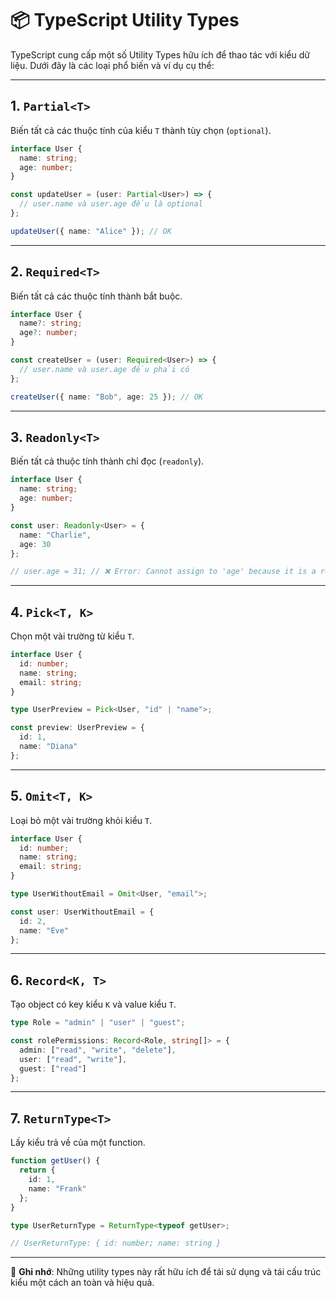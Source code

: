 
# 📦 TypeScript Utility Types

TypeScript cung cấp một số Utility Types hữu ích để thao tác với kiểu dữ liệu. Dưới đây là các loại phổ biến và ví dụ cụ thể:

---

## 1. `Partial<T>`
Biến tất cả các thuộc tính của kiểu `T` thành tùy chọn (`optional`).

```ts
interface User {
  name: string;
  age: number;
}

const updateUser = (user: Partial<User>) => {
  // user.name và user.age đều là optional
};

updateUser({ name: "Alice" }); // OK
```

---

## 2. `Required<T>`
Biến tất cả các thuộc tính thành bắt buộc.

```ts
interface User {
  name?: string;
  age?: number;
}

const createUser = (user: Required<User>) => {
  // user.name và user.age đều phải có
};

createUser({ name: "Bob", age: 25 }); // OK
```

---

## 3. `Readonly<T>`
Biến tất cả thuộc tính thành chỉ đọc (`readonly`).

```ts
interface User {
  name: string;
  age: number;
}

const user: Readonly<User> = {
  name: "Charlie",
  age: 30
};

// user.age = 31; // ❌ Error: Cannot assign to 'age' because it is a read-only property.
```

---

## 4. `Pick<T, K>`
Chọn một vài trường từ kiểu `T`.

```ts
interface User {
  id: number;
  name: string;
  email: string;
}

type UserPreview = Pick<User, "id" | "name">;

const preview: UserPreview = {
  id: 1,
  name: "Diana"
};
```

---

## 5. `Omit<T, K>`
Loại bỏ một vài trường khỏi kiểu `T`.

```ts
interface User {
  id: number;
  name: string;
  email: string;
}

type UserWithoutEmail = Omit<User, "email">;

const user: UserWithoutEmail = {
  id: 2,
  name: "Eve"
};
```

---

## 6. `Record<K, T>`
Tạo object có key kiểu `K` và value kiểu `T`.

```ts
type Role = "admin" | "user" | "guest";

const rolePermissions: Record<Role, string[]> = {
  admin: ["read", "write", "delete"],
  user: ["read", "write"],
  guest: ["read"]
};
```

---

## 7. `ReturnType<T>`
Lấy kiểu trả về của một function.

```ts
function getUser() {
  return {
    id: 1,
    name: "Frank"
  };
}

type UserReturnType = ReturnType<typeof getUser>;

// UserReturnType: { id: number; name: string }
```

---

🧠 **Ghi nhớ**: Những utility types này rất hữu ích để tái sử dụng và tái cấu trúc kiểu một cách an toàn và hiệu quả.
